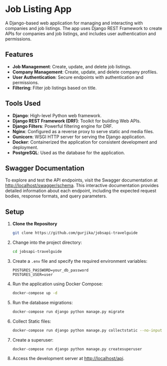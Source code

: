 # Job Listing App

A Django-based web application for managing and interacting with companies and job listings. The app uses Django REST Framework to create APIs for companies and job listings, and includes user authentication and permissions.

## Features

- **Job Management**: Create, update, and delete job listings.
- **Company Management**: Create, update, and delete company profiles.
- **User Authentication**: Secure endpoints with authentication and permissions.
- **Filtering**: Filter job listings based on title.

## Tools Used

- **Django**: High-level Python web framework.
- **Django REST Framework (DRF)**: Toolkit for building Web APIs.
- **Django Filters**: Powerful filtering engine for DRF.
- **Nginx**: Configured as a reverse proxy to serve static and media files.
- **Gunicorn**: WSGI HTTP server for serving the Django application.
- **Docker**: Containerized the application for consistent development and deployment.
- **PostgreSQL**: Used as the database for the application.

## Swagger Documentation

To explore and test the API endpoints, visit the Swagger documentation at [http://localhost/swagger/schema](http://localhost/swagger/schema). This interactive documentation provides detailed information about each endpoint, including the expected request bodies, response formats, and query parameters.

## Setup

1. **Clone the Repository**

   ```bash
   git clone https://github.com/gurjika/jobsapi-travelguide


2. Change into the project directory:
    ```sh
    cd jobsapi-travelguide
    ```

3. Create a `.env` file and specify the required environment variables:
    ```env
    POSTGRES_PASSWORD=your_db_password
    POSTGRES_USER=user
    ```

4. Run the application using Docker Compose:
    ```sh
    docker-compose up -d
    ```

5. Run the database migrations:
    ```sh
    docker-compose run django python manage.py migrate
    ```
6. Collect Static files:
    ```sh
    docker-compose run django python manage.py collectstatic --no-input
    ```

7. Create a superuser:
    ```sh
    docker-compose run django python manage.py createsuperuser
    ```

8. Access the development server at [http://localhost/api](http://localhost/api).